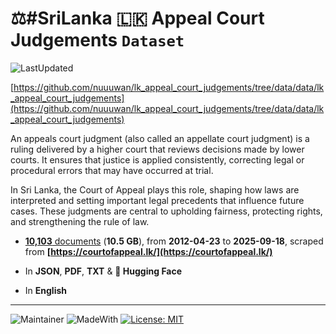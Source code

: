 # ⚖️#SriLanka 🇱🇰 Appeal Court Judgements `Dataset`

![LastUpdated](https://img.shields.io/badge/last_updated-2025--09--19_13:59:58-green)

[https://github.com/nuuuwan/lk_appeal_court_judgements/tree/data/data/lk_appeal_court_judgements](https://github.com/nuuuwan/lk_appeal_court_judgements/tree/data/data/lk_appeal_court_judgements)

An appeals court judgment (also called an appellate court judgment) is a ruling delivered by a higher court that reviews decisions made by lower courts. It ensures that justice is applied consistently, correcting legal or procedural errors that may have occurred at trial.

In Sri Lanka, the Court of Appeal plays this role, shaping how laws are interpreted and setting important legal precedents that influence future cases. These judgments are central to upholding fairness, protecting rights, and strengthening the rule of law.

- [**10,103** documents](https://github.com/nuuuwan/lk_appeal_court_judgements/tree/data/data/lk_appeal_court_judgements) (**10.5 GB**), from **2012-04-23** to **2025-09-18**, scraped from **[https://courtofappeal.lk/](https://courtofappeal.lk/)**

- In **JSON**, **PDF**, **TXT** & **🤗 Hugging Face**

- In **English**


---

![Maintainer](https://img.shields.io/badge/maintainer-nuuuwan-red)
![MadeWith](https://img.shields.io/badge/made_with-python-blue)
[![License: MIT](https://img.shields.io/badge/License-MIT-yellow.svg)](https://opensource.org/licenses/MIT)
